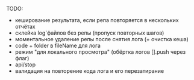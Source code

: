 TODO:
- кеширование результата, если репа повторяется в нескольких отчётах
- склейка log`файлов без репы (пропуск повторных шагов)
- моментальное удаление репы после снятия лога (+ очистка кеша)
- code + folder в fileName для лога
- режим "для локального просмотра" (обёртка логов [].push через флаг)
- api/stop
- валидация на повторение кода лога и его перезатирание
